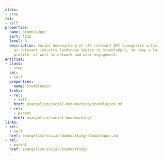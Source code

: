```yaml
---
class:
- stop
rel:
- self
properties:
  name: StumbleUpon
  sort: 4216
  level: 3
  description: Social bookmarking of all relevant API evangelism activities as well
    as relevant industry landscape topics to StumbleUpon, to keep a fair and balanced
    profile, as well as network and user engagement.
entities:
- class:
  - stop
  rel:
  - self
  properties:
    name: StumbleUpon
  links:
  - rel:
    - self
    href: evangelism/social-bookmarking/stumbleupon.md
  - rel:
    - parent
    href: evangelism/social-bookmarking/
links:
- rel:
  - self
  href: evangelism/social-bookmarking/stumbleupon.md
- rel:
  - parent
  href: evangelism/social-bookmarking/
...
```

